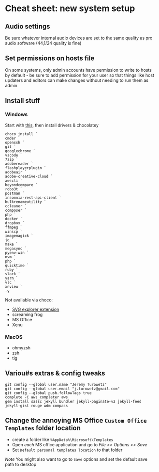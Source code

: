 # Cheat sheet: new system setup

## Audio settings

Be sure whatever internal audio devices are set to the same quality as pro audio software (44,1/24 quality is fine)

## Set permissions on hosts file

On some systems, only admin accounts have permission to write to hosts by default - be sure to add permission for your user so that things like host updaters and editors can make changes without needing to run them as admin

## Install stuff

### Windows

Start with [this](https://www.youtube.com/watch?v=mWHiP9K8fQ0), then install drivers & chocolatey

    choco install `
    cmder `
    openssh `
    git `
    googlechrome `
    vscode `
    7zip `
    adobereader `
    flashplayerplugin `
    adobeair `
    adobe-creative-cloud `
    awscli `
    beyondcompare `
    robo3t `
    postman `
    insomnia-rest-api-client `
    bulkrenameutility `
    ccleaner `
    composer `
    php `
    docker `
    dropbox `
    ffmpeg `
    winscp `
    imagemagick `
    jq `
    make `
    megasync `
    pyenv-win `
    nvm `
    php `
    quicktime `
    ruby `
    slack `
    yarn `
    vlc `
    xnview `
    -y

Not available via choco:

- [SVG explorer extension](https://github.com/maphew/svg-explorer-extension)
- screaming frog
- MS Office
- Xenu

### MacOS

- ohmyzsh
- zsh
- tig

## Variou#s extras & config tweaks

    git config --global user.name "Jeremy Turowetz"
    git config --global user.email "j.turowetz@gmail.com"
    git config --global push.followTags true
    complete -C aws_completer aws
    gem install sassc jekyll bundler jekyll-paginate-v2 jekyll-feed jekyll-gist rouge wdm compass

## Change the annoying MS Office `Custom Office Templates` folder location

- create a folder like `%AppData%\Microsoft\Templates`
- Open _each_ MS office application and go to _File >> Options >> Save_
- Set `Default personal templates location` to that folder

*Note* You might also want to go to `Save` options and set the default save path to desktop
